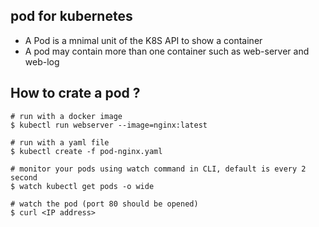## pod for kubernetes 

- A Pod is a mnimal unit of the K8S API to show a container 
- A pod may contain more than one container such as web-server and web-log 

## How to crate a pod ? 

```
# run with a docker image
$ kubectl run webserver --image=nginx:latest 

# run with a yaml file
$ kubectl create -f pod-nginx.yaml 

# monitor your pods using watch command in CLI, default is every 2 second
$ watch kubectl get pods -o wide 

# watch the pod (port 80 should be opened)
$ curl <IP address> 
```
